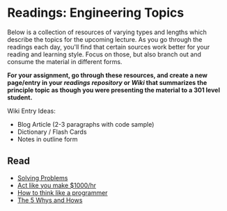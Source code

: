 # Readings: Engineering Topics

Below is a collection of resources of varying types and lengths which describe the topics for the upcoming lecture.  As you go through the readings each day, you'll find that certain sources work better for your reading and learning style. Focus on those, but also branch out and consume the material in different forms.

**For your assignment, go through these resources, and create a new page/entry in your *readings repository* or *Wiki* that summarizes the principle topic as though you were presenting the material to a 301 level student.**

Wiki Entry Ideas:

* Blog Article (2-3 paragraphs with code sample)
* Dictionary / Flash Cards
* Notes in outline form

## Read

* [Solving Problems](https://simpleprogrammer.com/solving-problems-breaking-it-down/)
* [Act like you make $1000/hr](https://medium.com/swlh/pretend-your-time-is-worth-1-000-hour-and-youll-become-100x-more-productive-f04628bb3e6d)
* [How to think like a programmer](https://medium.freecodecamp.org/how-to-think-like-a-programmer-lessons-in-problem-solving-d1d8bf1de7d2)
* [The 5 Whys and Hows](http://asq.org/healthcare-use/why-quality/five-whys.html)
